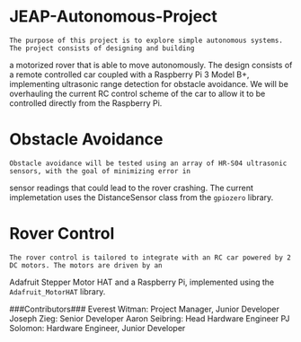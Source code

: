 # JEAP-Autonomous-Project
    The purpose of this project is to explore simple autonomous systems. The project consists of designing and building
a motorized rover that is able to move autonomously. The design consists of a remote controlled car coupled with a
Raspberry Pi 3 Model B+, implementing ultrasonic range detection for obstacle avoidance. We will be overhauling
the current RC control scheme of the car to allow it to be controlled directly from the Raspberry Pi.

# Obstacle Avoidance
    Obstacle avoidance will be tested using an array of HR-S04 ultrasonic sensors, with the goal of minimizing error in
sensor readings that could lead to the rover crashing. The current implemetation uses the DistanceSensor class from
the `gpiozero` library.

# Rover Control
    The rover control is tailored to integrate with an RC car powered by 2 DC motors. The motors are driven by an
Adafruit Stepper Motor HAT and a Raspberry Pi, implemented using the `Adafruit_MotorHAT` library.

###Contributors###
Everest Witman: Project Manager, Junior Developer
Joseph Zieg: Senior Developer
Aaron Seibring: Head Hardware Engineer
PJ Solomon: Hardware Engineer, Junior Developer

